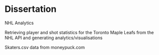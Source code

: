 # Dissertation
NHL Analytics

Retrieving player and shot statistics for the Toronto Maple Leafs from the NHL API and generating analytics/visualisations

Skaters.csv data from moneypuck.com
